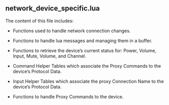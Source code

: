 ## network\_device\_specific.lua

The content of this file includes:

- Functions used to handle network connection changes.

- Functions to handle lua messages and managing them in a buffer.

- Functions to retrieve the device’s current status for: Power, Volume, Input, Mute, Volume, and Channel.

- Command Helper Tables which associate the Proxy Commands to the device’s Protocol Data.

- Input Helper Tables which associate the proxy Connection Name to the device’s Protocol Data.

- Functions to handle Proxy Commands to the device.